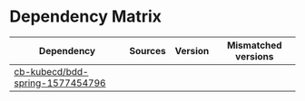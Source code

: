 # Dependency Matrix

Dependency | Sources | Version | Mismatched versions
---------- | ------- | ------- | -------------------
[cb-kubecd/bdd-spring-1577454796](https://github.com/cb-kubecd/bdd-spring-1577454796.git) |  | []() | 

